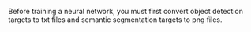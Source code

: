 Before training a neural network, you must first convert object detection targets to txt files and semantic segmentation targets to png files.

